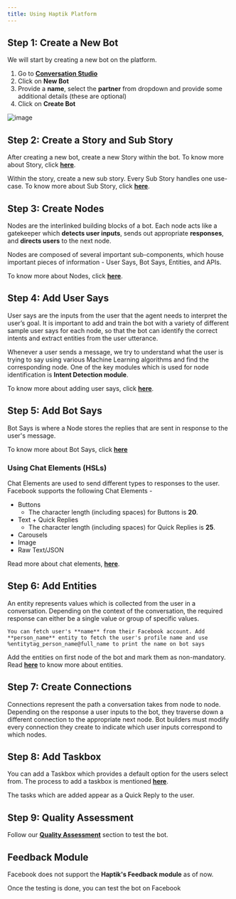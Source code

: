 ```yaml
---
title: Using Haptik Platform
---
```


## Step 1: Create a New Bot

We will start by creating a new bot on the platform. 

1. Go to [**Conversation Studio**](https://staging.hellohaptik.com/mogambo/#/bots)
2. Click on **New Bot**
3. Provide a **name**, select the **partner** from dropdown and provide some additional details (these are optional)
4. Click on **Create Bot**

![image](https://user-images.githubusercontent.com/75118325/114122315-a5c97500-990d-11eb-999f-425e88d6add9.png)

## Step 2: Create a Story and Sub Story

After creating a new bot, create a new Story within the bot. 
To know more about Story, click [**here**](https://docs.haptik.ai/bot-builder/basic/creating-story).

Within the story, create a new sub story. Every Sub Story handles one use-case. 
To know more about Sub Story, click [**here**](https://docs.haptik.ai/bot-builder/basic/creating-story).

## Step 3: Create Nodes

Nodes are the interlinked building blocks of a bot. Each node acts like a gatekeeper which **detects user inputs**, sends out appropriate **responses**, and **directs users** to the next node. 

Nodes are composed of several important sub-components, which house important pieces of information - User Says, Bot Says, Entities, and APIs.

To know more about Nodes, click [**here**](https://docs.haptik.ai/bot-builder/basic/creating-nodes).

## Step 4: Add User Says

User says are the inputs from the user that the agent needs to interpret the user’s goal. It is important to add and train the bot with a variety of different sample user says for each node, so that the bot can identify the correct intents and extract entities from the user utterance.

Whenever a user sends a message, we try to understand what the user is trying to say using various Machine Learning algorithms and find the corresponding node. One of the key modules which is used for node identification is **Intent Detection module**.

To know more about adding user says, click [**here**](https://docs.haptik.ai/bot-builder/basic/user-says-guidelines).

## Step 5: Add Bot Says

Bot Says is where a Node stores the replies that are sent in response to the user's message. 

To know more about Bot Says, click [**here**](https://docs.haptik.ai/bot-builder/basic/bot-says)

### Using Chat Elements (HSLs)

Chat Elements are used to send different types to responses to the user. Facebook supports the following Chat Elements - 
* Buttons
  * The character length (including spaces) for Buttons is **20**.
* Text + Quick Replies
  * The character length (including spaces) for Quick Replies is **25**.
* Carousels
* Image
* Raw Text/JSON

Read more about chat elements, [**here**](https://docs.haptik.ai/bot-builder/basic/chat-elements).

## Step 6: Add Entities

An entity represents values which is collected from the user in a conversation. Depending on the context of the conversation, the required response can either be a single value or group of specific values.

`
You can fetch user's **name** from their Facebook account.
Add **person_name** entity to fetch the user's profile name and use %entitytag_person_name@full_name to print the name on bot says `

Add the entities on first node of the bot and mark them as non-mandatory. Read [**here**](https://docs.haptik.ai/bot-builder/basic/entities) to know more about entities.

## Step 7: Create Connections

Connections represent the path a conversation takes from node to node. Depending on the response a user inputs to the bot, they traverse down a different connection to the appropriate next node. Bot builders must modify every connection they create to indicate which user inputs correspond to which nodes.

## Step 8: Add Taskbox

You can add a Taskbox which provides a default option for the users select from. The process to add a taskbox is mentioned [**here**](https://docs.haptik.ai/bot-builder/basic/business#taskbox).

The tasks which are added appear as a Quick Reply to the user.

## Step 9: Quality Assessment

Follow our [**Quality Assessment**](https://docs.haptik.ai/bot-builder/basic/testing-bot) section to test the bot.

## Feedback Module

Facebook does not support the **Haptik's Feedback module** as of now.

Once the testing is done, you can test the bot on Facebook
